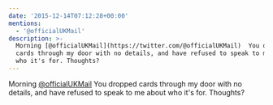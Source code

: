 ```yaml
---
date: '2015-12-14T07:12:28+00:00'
mentions:
  - '@officialUKMail'
description: >-
  Morning [@officialUKMail](https://twitter.com/@officialUKMail)  You dropped
  cards through my door with no details, and have refused to speak to me about
  who it's for. Thoughts?
---
```

Morning [@officialUKMail](https://twitter.com/@officialUKMail)  You dropped cards through my door with no details, and have refused to speak to me about who it's for. Thoughts?
